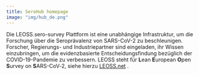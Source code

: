 ```yaml
---
title: SeroHub homepage
image: "img/hub_de.png"
---
```


Die LEOSS.sero-survey Plattform ist eine unabhängige Infrastruktur, um die Forschung über die Seroprävalenz von SARS-CoV-2 zu beschleunigen. Forscher, Regierungs- und Industriepartner sind eingeladen, ihr Wissen einzubringen, um die evidenzbasierte Entscheidungsfindung bezüglich der COVID-19-Pandemie zu verbessern. LEOSS steht für <b>L</b>ean <b>E</b>uropean <b>O</b>pen <b>S</b>urvey on <b>S</b>ARS-CoV‑2, siehe hierzu [LEOSS.net](leoss.net) .